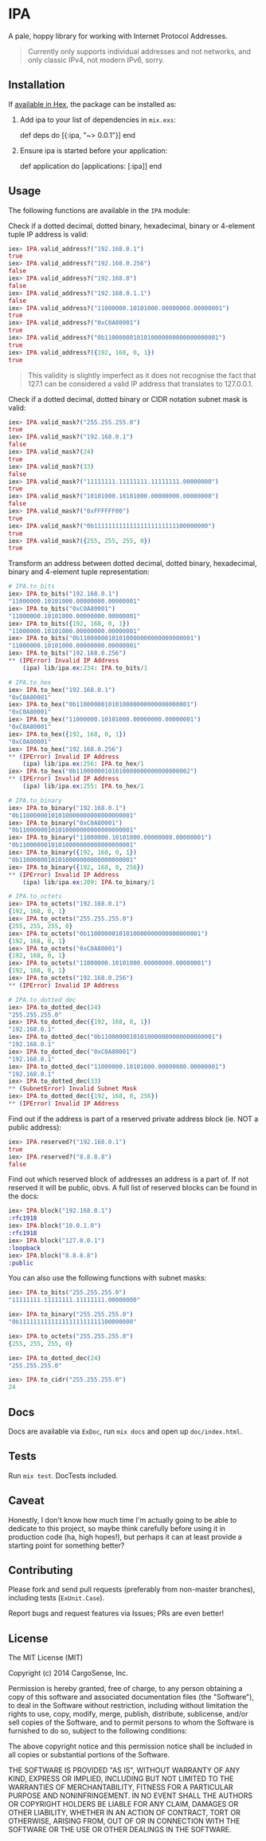 # IPA

A pale, hoppy library for working with Internet Protocol Addresses.

> Currently only supports individual addresses and not networks, and only
> classic IPv4, not modern IPv6, sorry.

## Installation

If [available in Hex](https://hex.pm/docs/publish), the package can be installed as:

  1. Add ipa to your list of dependencies in `mix.exs`:

        def deps do
          [{:ipa, "~> 0.0.1"}]
        end

  2. Ensure ipa is started before your application:

        def application do
          [applications: [:ipa]]
        end

## Usage

The following functions are available in the `IPA` module:

Check if a dotted decimal, dotted binary, hexadecimal, binary
or 4-element tuple IP address is valid:

```elixir
iex> IPA.valid_address?("192.168.0.1")
true
iex> IPA.valid_address?("192.168.0.256")
false
iex> IPA.valid_address?("192.168.0")
false
iex> IPA.valid_address?("192.168.0.1.1")
false
iex> IPA.valid_address?("11000000.10101000.00000000.00000001")
true
iex> IPA.valid_address?("0xC0A80001")
true
iex> IPA.valid_address?("0b11000000101010000000000000000001")
true
iex> IPA.valid_address?({192, 168, 0, 1})
true
```

> This validity is slightly imperfect as it does not recognise
> the fact that 127.1 can be considered a valid IP address
> that translates to 127.0.0.1.

Check if a dotted decimal, dotted binary or CIDR notation subnet mask is valid:

```elixir
iex> IPA.valid_mask?("255.255.255.0")
true
iex> IPA.valid_mask?("192.168.0.1")  
false
iex> IPA.valid_mask?(24)             
true
iex> IPA.valid_mask?(33)             
false
iex> IPA.valid_mask?("11111111.11111111.11111111.00000000")
true
iex> IPA.valid_mask?("10101000.10101000.00000000.00000000")
false
iex> IPA.valid_mask?("0xFFFFFF00")
true
iex> IPA.valid_mask?("0b11111111111111111111111100000000")
true
iex> IPA.valid_mask?({255, 255, 255, 0})
true
```

Transform an address between dotted decimal, dotted binary, hexadecimal,
binary and 4-element tuple representation:

```elixir
# IPA.to_bits
iex> IPA.to_bits("192.168.0.1")
"11000000.10101000.00000000.00000001"
iex> IPA.to_bits("0xC0A80001")
"11000000.10101000.00000000.00000001"
iex> IPA.to_bits({192, 168, 0, 1})
"11000000.10101000.00000000.00000001"
iex> IPA.to_bits("0b11000000101010000000000000000001")
"11000000.10101000.00000000.00000001"
iex> IPA.to_bits("192.168.0.256")
** (IPError) Invalid IP Address
    (ipa) lib/ipa.ex:234: IPA.to_bits/1

# IPA.to_hex
iex> IPA.to_hex("192.168.0.1")
"0xC0A80001"
iex> IPA.to_hex("0b11000000101010000000000000000001")
"0xC0A80001"
iex> IPA.to_hex("11000000.10101000.00000000.00000001")
"0xC0A80001"
iex> IPA.to_hex({192, 168, 0, 1})
"0xC0A80001"
iex> IPA.to_hex("192.168.0.256")
** (IPError) Invalid IP Address
    (ipa) lib/ipa.ex:256: IPA.to_hex/1
iex> IPA.to_hex("0b11000000101010000000000000000002")
** (IPError) Invalid IP Address
    (ipa) lib/ipa.ex:255: IPA.to_hex/1

# IPA.to_binary
iex> IPA.to_binary("192.168.0.1")
"0b11000000101010000000000000000001"
iex> IPA.to_binary("0xC0A80001")
"0b11000000101010000000000000000001"
iex> IPA.to_binary("11000000.10101000.00000000.00000001")
"0b11000000101010000000000000000001"
iex> IPA.to_binary({192, 168, 0, 1})
"0b11000000101010000000000000000001"
iex> IPA.to_binary({192, 168, 0, 256})
** (IPError) Invalid IP Address
    (ipa) lib/ipa.ex:209: IPA.to_binary/1

# IPA.to_octets
iex> IPA.to_octets("192.168.0.1")
{192, 168, 0, 1}
iex> IPA.to_octets("255.255.255.0")
{255, 255, 255, 0}
iex> IPA.to_octets("0b11000000101010000000000000000001")
{192, 168, 0, 1}
iex> IPA.to_octets("0xC0A80001")
{192, 168, 0, 1}
iex> IPA.to_octets("11000000.10101000.00000000.00000001")
{192, 168, 0, 1}
iex> IPA.to_octets("192.168.0.256")
** (IPError) Invalid IP Address

# IPA.to_dotted_dec
iex> IPA.to_dotted_dec(24)
"255.255.255.0"
iex> IPA.to_dotted_dec({192, 168, 0, 1})
"192.168.0.1"
iex> IPA.to_dotted_dec("0b11000000101010000000000000000001")
"192.168.0.1"
iex> IPA.to_dotted_dec("0xC0A80001")
"192.168.0.1"
iex> IPA.to_dotted_dec("11000000.10101000.00000000.00000001")
"192.168.0.1"
iex> IPA.to_dotted_dec(33)
** (SubnetError) Invalid Subnet Mask
iex> IPA.to_dotted_dec({192, 168, 0, 256})
** (IPError) Invalid IP Address
```

Find out if the address is part of a reserved private address block
(ie. NOT a public address):

```elixir
iex> IPA.reserved?("192.168.0.1")
true
iex> IPA.reserved?("8.8.8.8")    
false
```

Find out which reserved block of addresses an address is a part of.
If not reserved it will be public, obvs.  A full list of reserved
blocks can be found in the docs:

```elixir
iex> IPA.block("192.168.0.1")
:rfc1918
iex> IPA.block("10.0.1.0")   
:rfc1918
iex> IPA.block("127.0.0.1")  
:loopback
iex> IPA.block("8.8.8.8")    
:public
```



You can also use the following functions with subnet masks:

```elixir
iex> IPA.to_bits("255.255.255.0")  
"11111111.11111111.11111111.00000000"

iex> IPA.to_binary("255.255.255.0")
"0b11111111111111111111111100000000"

iex> IPA.to_octets("255.255.255.0")
{255, 255, 255, 0}

iex> IPA.to_dotted_dec(24)         
"255.255.255.0"

iex> IPA.to_cidr("255.255.255.0")  
24
```

## Docs

Docs are available via `ExDoc`, run `mix docs` and open up `doc/index.html`.

## Tests

Run `mix test`. DocTests included.

## Caveat

Honestly, I don't know how much time I'm actually going to be able to dedicate
to this project, so maybe think carefully before using it in production code
(ha, high hopes!), but perhaps it can at least provide a starting point for
something better?

## Contributing

Please fork and send pull requests (preferably from non-master
branches), including tests (`ExUnit.Case`).

Report bugs and request features via Issues; PRs are even better!

## License

The MIT License (MIT)

Copyright (c) 2014 CargoSense, Inc.

Permission is hereby granted, free of charge, to any person obtaining a copy
of this software and associated documentation files (the "Software"), to deal
in the Software without restriction, including without limitation the rights
to use, copy, modify, merge, publish, distribute, sublicense, and/or sell
copies of the Software, and to permit persons to whom the Software is
furnished to do so, subject to the following conditions:

The above copyright notice and this permission notice shall be included in
all copies or substantial portions of the Software.

THE SOFTWARE IS PROVIDED "AS IS", WITHOUT WARRANTY OF ANY KIND, EXPRESS OR
IMPLIED, INCLUDING BUT NOT LIMITED TO THE WARRANTIES OF MERCHANTABILITY,
FITNESS FOR A PARTICULAR PURPOSE AND NONINFRINGEMENT. IN NO EVENT SHALL THE
AUTHORS OR COPYRIGHT HOLDERS BE LIABLE FOR ANY CLAIM, DAMAGES OR OTHER
LIABILITY, WHETHER IN AN ACTION OF CONTRACT, TORT OR OTHERWISE, ARISING FROM,
OUT OF OR IN CONNECTION WITH THE SOFTWARE OR THE USE OR OTHER DEALINGS IN
THE SOFTWARE.

